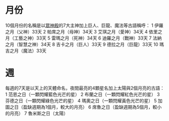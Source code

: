 <!-- TITLE: 曆法 -->
<!-- SUBTITLE: 迪亞納德雷王國所用的曆法 -->

# 月份
10個月份的名稱是以[眾神殿](組織/眾神殿)的7大主神加上巨人、巨龍、魔法等古語稱呼：
1 伊羅之月（父神）33天
2 帕席之月（母神）34天
3 艾琪之月（愛神）34天
4 依里之月（工藝之神）33天
5 雷瑪之月（死神）34天
6 迪羅之月（戰神）33天
7 法納之月（智慧之神）34天
8 吉卡之月（巨人）33天
9 德拉之月（巨龍）33天
10 瑪吉之月（魔法）33天

# 週
每週的7天是以天上的天體命名，夜間最亮的4顆星名加上太陽與2個月亮的古語：
1 范恩之日（一顆閃耀藍色光芒的星）
2 布蘭之日（一顆閃耀紅色光芒的星）
3 芬德之日（一顆閃耀綠色光芒的星）
4 瑪奧之日（一顆閃耀黃色光芒的星）
5 加圖之日（盈缺週期為1個月，較大的月亮）
6 席魯之日（盈缺週期為5個月，較小的月亮）
7 魯米斯之日（太陽）